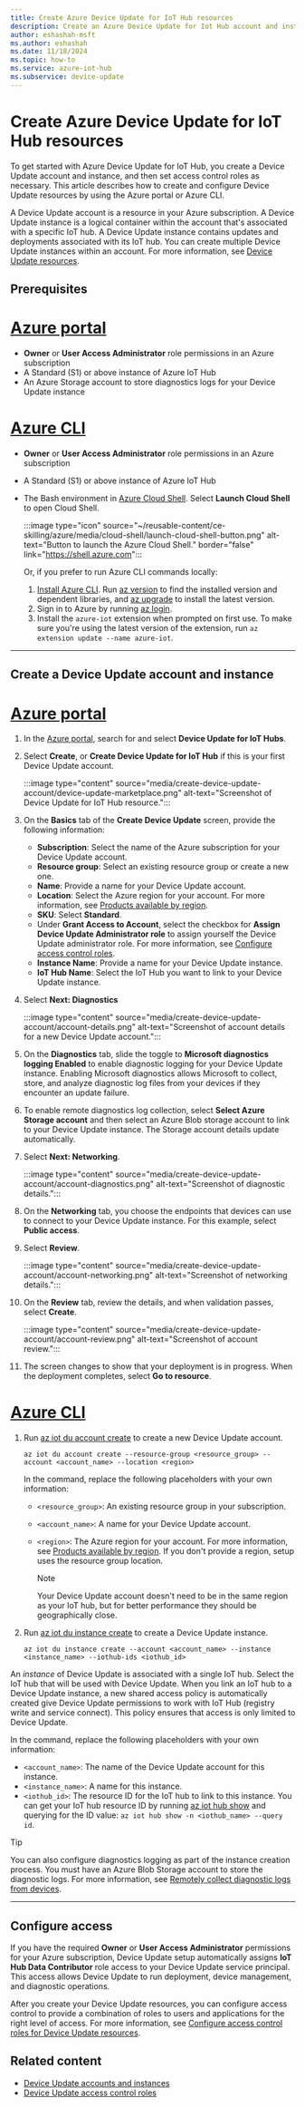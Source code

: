 ```yaml
---
title: Create Azure Device Update for IoT Hub resources
description: Create an Azure Device Update for Iot Hub account and instance by using the Azure portal or Azure CLI.
author: eshashah-msft
ms.author: eshashah
ms.date: 11/18/2024
ms.topic: how-to
ms.service: azure-iot-hub
ms.subservice: device-update
---
```


# Create Azure Device Update for IoT Hub resources

To get started with Azure Device Update for IoT Hub, you create a Device Update account and instance, and then set access control roles as necessary. This article describes how to create and configure Device Update resources by using the Azure portal or Azure CLI.

A Device Update account is a resource in your Azure subscription. A Device Update instance is a logical container within the account that's associated with a specific IoT hub. A Device Update instance contains updates and deployments associated with its IoT hub. You can create multiple Device Update instances within an account. For more information, see [Device Update resources](device-update-resources.md).

## Prerequisites

# [Azure portal](#tab/portal)

- **Owner** or **User Access Administrator** role permissions in an Azure subscription
- A Standard (S1) or above instance of Azure IoT Hub
- An Azure Storage account to store diagnostics logs for your Device Update instance

# [Azure CLI](#tab/cli)

- **Owner** or **User Access Administrator** role permissions in an Azure subscription
- A Standard (S1) or above instance of Azure IoT Hub
- The Bash environment in [Azure Cloud Shell](../cloud-shell/quickstart.md). Select **Launch Cloud Shell** to open Cloud Shell.

  :::image type="icon" source="~/reusable-content/ce-skilling/azure/media/cloud-shell/launch-cloud-shell-button.png" alt-text="Button to launch the Azure Cloud Shell." border="false" link="https://shell.azure.com":::

  Or, if you prefer to run Azure CLI commands locally:
  
  1. [Install Azure CLI](/cli/azure/install-azure-cli). Run [az version](/cli/azure/reference-index#az-version) to find the installed version and dependent libraries, and [az upgrade](/cli/azure/reference-index#az-upgrade) to install the latest version.
  1. Sign in to Azure by running [az login](/cli/azure/reference-index#az-login).
  1. Install the `azure-iot` extension when prompted on first use. To make sure you're using the latest version of the extension, run `az extension update --name azure-iot`.

---

## Create a Device Update account and instance

# [Azure portal](#tab/portal)

1. In the [Azure portal](https://portal.azure.com), search for and select **Device Update for IoT Hubs**.
1. Select **Create**, or **Create Device Update for IoT Hub** if this is your first Device Update account.

   :::image type="content" source="media/create-device-update-account/device-update-marketplace.png" alt-text="Screenshot of Device Update for IoT Hub resource.":::

1. On the **Basics** tab of the **Create Device Update** screen, provide the following information:

   - **Subscription**: Select the name of the Azure subscription for your Device Update account.
   - **Resource group**: Select an existing resource group or create a new one.
   - **Name**: Provide a name for your Device Update account.
   - **Location**: Select the Azure region for your account. For more information, see [Products available by region](https://azure.microsoft.com/explore/global-infrastructure/products-by-region/).
   - **SKU**: Select **Standard**.
   - Under **Grant Access to Account**, select the checkbox for **Assign Device Update Administrator role** to assign yourself the Device Update administrator role. For more information, see [Configure access control roles](configure-access-control-device-update.md).
   - **Instance Name**: Provide a name for your Device Update instance.
   - **IoT Hub Name**: Select the IoT Hub you want to link to your Device Update instance.

1. Select **Next: Diagnostics**

   :::image type="content" source="media/create-device-update-account/account-details.png" alt-text="Screenshot of account details for a new Device Update account.":::

1. On the **Diagnostics** tab, slide the toggle to **Microsoft diagnostics logging Enabled** to enable diagnostic logging for your Device Update instance. Enabling Microsoft diagnostics allows Microsoft to collect, store, and analyze diagnostic log files from your devices if they encounter an update failure.

1. To enable remote diagnostics log collection, select **Select Azure Storage account** and then select an Azure Blob storage account to link to your Device Update instance. The Storage account details update automatically.

1. Select **Next: Networking**.

   :::image type="content" source="media/create-device-update-account/account-diagnostics.png" alt-text="Screenshot of diagnostic details.":::

1. On the **Networking** tab, you choose the endpoints that devices can use to connect to your Device Update instance. For this example, select **Public access**.

1. Select **Review**.

   :::image type="content" source="media/create-device-update-account/account-networking.png" alt-text="Screenshot of networking details.":::

1. On the **Review** tab, review the details, and when validation passes, select **Create**.

   :::image type="content" source="media/create-device-update-account/account-review.png" alt-text="Screenshot of account review.":::

1. The screen changes to show that your deployment is in progress. When the deployment completes, select **Go to resource**.

# [Azure CLI](#tab/cli)

1. Run [az iot du account create](/cli/azure/iot/du/account#az-iot-du-account-create) to create a new Device Update account.

   ```azurecli
   az iot du account create --resource-group <resource_group> --account <account_name> --location <region>
   ```

   In the command, replace the following placeholders with your own information:

   - `<resource_group>`: An existing resource group in your subscription.
   - `<account_name>`: A name for your Device Update account.
   - `<region>`: The Azure region for your account. For more information, see [Products available by region](https://azure.microsoft.com/explore/global-infrastructure/products-by-region/). If you don't provide a region, setup uses the resource group location.

     > [!NOTE]
     > Your Device Update account doesn't need to be in the same region as your IoT hub, but for better performance they should be geographically close.

1. Run [az iot du instance create](/cli/azure/iot/du/instance#az-iot-du-instance-create) to create a Device Update instance.

   ```azurecli
   az iot du instance create --account <account_name> --instance <instance_name> --iothub-ids <iothub_id>
   ```

An *instance* of Device Update is associated with a single IoT hub. Select the IoT hub that will be used with Device Update. When you link an IoT hub to a Device Update instance, a new shared access policy is automatically created give Device Update permissions to work with IoT Hub (registry write and service connect). This policy ensures that access is only limited to Device Update.

   In the command, replace the following placeholders with your own information:

   - `<account_name>`: The name of the Device Update account for this instance.
   - `<instance_name>`: A name for this instance.
   - `<iothub_id>`: The resource ID for the IoT hub to link to this instance. You can get your IoT hub resource ID by running [az iot hub show](/cli/azure/iot/hub#az-iot-hub-show) and querying for the ID value: `az iot hub show -n <iothub_name> --query id`.

> [!TIP]
> You can also configure diagnostics logging as part of the instance creation process. You must have an Azure Blob Storage account to store the diagnostic logs. For more information, see [Remotely collect diagnostic logs from devices](device-update-log-collection.md).

---

## Configure access

If you have the required **Owner** or **User Access Administrator** permissions for your Azure subscription, Device Update setup automatically assigns **IoT Hub Data Contributor** role access to your Device Update service principal. This access allows Device Update to run deployment, device management, and diagnostic operations.

After you create your Device Update resources, you can configure access control to provide a combination of roles to users and applications for the right level of access. For more information, see [Configure access control roles for Device Update resources](configure-access-control-device-update.md).

## Related content

- [Device Update accounts and instances](device-update-resources.md)
- [Device Update access control roles](device-update-control-access.md)

